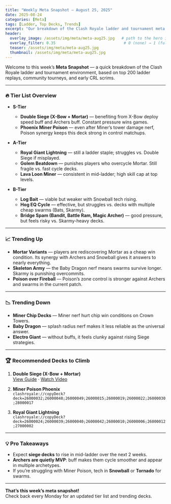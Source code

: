 ```yaml
---
title: "Weekly Meta Snapshot – August 25, 2025"
date: 2025-08-24
categories: [Meta]
tags: [Ladder, Top Decks, Trends]
excerpt: "Our breakdown of the Clash Royale ladder and tournament meta this week — which decks are on top, which are falling off, and what you should play to climb."
header:
  overlay_image: /assets/img/meta/meta-aug25.jpg   # path to the hero image
  overlay_filter: 0.35                              # 0 (none) → 1 (full black)
  teaser: /assets/img/meta/meta-aug25.jpg
  thumbnail: /assets/img/meta/meta-aug25.jpg
---
```


Welcome to this week’s **Meta Snapshot** — a quick breakdown of the Clash Royale ladder and tournament environment, based on top 200 ladder replays, community tourneys, and early CRL scrims.

---

### 🔥 Tier List Overview
- **S-Tier**
  - **Double Siege (X-Bow + Mortar)** — benefiting from X-Bow deploy speed buff and Archers buff. Constant pressure wins games.
  - **Phoenix Miner Poison** — even after Miner’s tower damage nerf, Poison synergy keeps this deck strong in control matchups.

- **A-Tier**
  - **Royal Giant Lightning** — still a ladder staple; struggles vs. Double Siege if misplayed.
  - **Golem Beatdown** — punishes players who overcycle Mortar. Still fragile vs. fast cycle decks.
  - **Lava Loon Miner** — consistent in mid-ladder; high skill cap at top levels.

- **B-Tier**
  - **Log Bait** — viable but weaker with Snowball tech rising.
  - **Hog EQ Cycle** — effective, but struggles vs. decks with multiple cheap swarms (Bats, Skarmy).
  - **Bridge Spam (Bandit, Battle Ram, Magic Archer)** — good pressure, but feels risky vs. Skarmy-heavy decks.

---

### 📈 Trending Up
- **Mortar Variants** — players are rediscovering Mortar as a cheap win condition. Its synergy with Archers and Snowball gives it answers to nearly everything.
- **Skeleton Army** — the Baby Dragon nerf means swarms survive longer. Skarmy is punishing overcommits.
- **Poison over Fireball** — Poison’s zone control is stronger against Archers and swarms in the current patch.

---

### 📉 Trending Down
- **Miner Chip Decks** — Miner nerf hurt chip win conditions on Crown Towers.  
- **Baby Dragon** — splash radius nerf makes it less reliable as the universal answer.  
- **Electro Giant** — without buffs, it feels clunky against rising Siege strategies.

---

### 🏆 Recommended Decks to Climb
1. **Double Siege (X-Bow + Mortar)**  
   [View Guide](/decks/xbow-mortar-double-siege/) · [Watch Video](/videos/this-double-siege-deck-is-insane/)  

2. **Miner Poison Phoenix**  
   ```clashroyale://copyDeck?deck=26000032;26000048;26000049;26000015;26000019;26000022;26000030;28000017```

3. **Royal Giant Lightning**  
   ```clashroyale://copyDeck?deck=26000024;26000039;26000040;26000042;26000010;26000006;26000012;27000002```

---

### 💡 Pro Takeaways
- Expect **siege decks** to rise in mid-ladder over the next 2 weeks.  
- **Archers are quietly MVP**: buff makes them cycle smoother and appear in multiple archetypes.  
- If you’re struggling with Miner Poison, tech in **Snowball** or **Tornado** for swarms.  

---

**That’s this week’s meta snapshot!**  
Check back every Monday for an updated tier list and trending decks.
